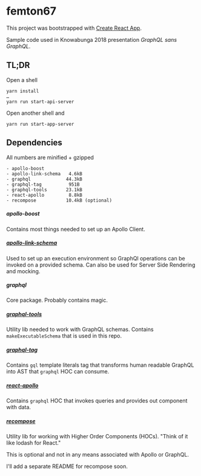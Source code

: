 # femton67

This project was bootstrapped with [Create React App](./README-CRA.md).

Sample code used in Knowabunga 2018 presentation _GraphQL sans GraphQL_.


## TL;DR

Open a shell
```shell
yarn install
…
yarn run start-api-server
```
Open another shell and
```shell
yarn run start-app-server
```


## Dependencies

All numbers are minified + gzipped

```
- apollo-boost
- apollo-link-schema   4.6kB
- graphql             44.3kB
- graphql-tag          951B
- graphql-tools       23.1kB
- react-apollo         8.8kB
- recompose           10.4kB (optional)
```

##### apollo-boost
Contains most things needed to set up an Apollo Client.

##### [apollo-link-schema](https://www.apollographql.com/docs/link/links/schema.html)
Used to set up an execution environment so GraphQl operations can be
invoked on a provided schema. Can also be used for Server Side
Rendering and mocking.

##### graphql
Core package. Probably contains magic.

##### [graphql-tools](https://www.apollographql.com/docs/graphql-tools/)
Utility lib needed to work with GraphQL schemas. Contains
`makeExecutableSchema` that is used in this repo.

##### [graphql-tag](https://github.com/apollographql/graphql-tag)
Contains `gql` template literals tag that transforms human readable
GraphQL into AST that `graphql` HOC can consume.

##### [react-apollo](https://www.apollographql.com/docs/react/api/react-apollo.html)
Contains `graphql` HOC that invokes queries and provides out component
with data.

##### [recompose](https://github.com/acdlite/recompose)
Utility lib for working with Higher Order Components (HOCs). "Think of
it like lodash for React."

This is optional and not in any means associated with Apollo or GraphQL.

I'll add a separate README for recompose soon.
